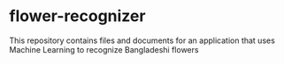 # flower-recognizer
This repository contains files and documents for an application that uses Machine Learning to recognize Bangladeshi flowers
